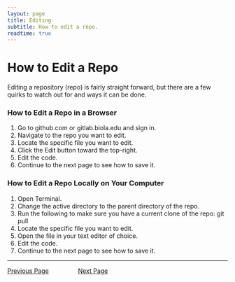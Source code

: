 ```yaml
---
layout: page
title: Editing
subtitle: How to edit a repo.
readtime: true
---
```

# How to Edit a Repo
Editing a repository (repo) is fairly straight forward, but there are a few quirks to watch out for and ways it can be done.

### How to Edit a Repo in a Browser
1. Go to github.com or gitlab.biola.edu and sign in.
1. Navigate to the repo you want to edit.
1. Locate the specific file you want to edit.
1. Click the Edit button toward the top-right.
1. Edit the code.
1. Continue to the next page to see how to save it.

### How to Edit a Repo Locally on Your Computer
1. Open Terminal.
1. Change the active directory to the parent directory of the repo.
1. Run the following to make sure you have a current clone of the repo: git pull
1. Locate the specific file you want to edit.
1. Open the file in your text editor of choice.
1. Edit the code.
1. Continue to the next page to see how to save it.
  ---
[Previous Page](https://github.com/biola/sysadmin-docs/blob/master/sysadmin%20training/04.%20GitHub%20&%20GitLab/02.%20How%20to%20Clone%20a%20Repo.md) &nbsp; &nbsp; &nbsp; &nbsp; &nbsp; &nbsp; &nbsp; &nbsp; [Next Page](https://github.com/biola/sysadmin-docs/blob/master/sysadmin%20training/04.%20GitHub%20&%20GitLab/04.%20%20How%20to%20Commit%20a%20Change.md)
